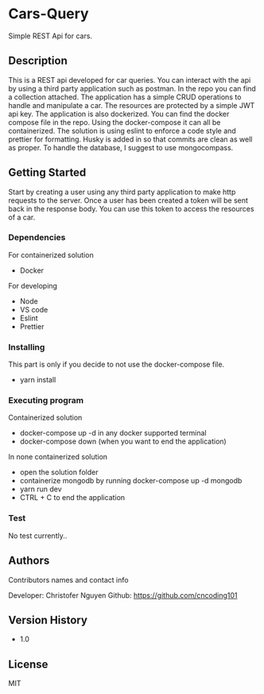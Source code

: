 # Cars-Query

Simple REST Api for cars.

## Description

This is a REST api developed for car queries. You can interact with the api by using a third party application such as postman. In the repo you can find a collection attached. The application has a simple CRUD operations to handle and manipulate a car. The resources are protected by a simple JWT api key. The application is also dockerized. You can find the docker compose file in the repo. Using the docker-compose it can all be containerized. The solution is using eslint to enforce a code style and prettier for formatting. Husky is added in so that commits are clean as well as proper. To handle the database, I suggest to use mongocompass.

## Getting Started

Start by creating a user using any third party application to make http requests to the server. Once a user has been created a token will be sent back in the response body. You can use this token to access the resources of a car.

### Dependencies

For containerized solution

- Docker

For developing

- Node
- VS code
- Eslint
- Prettier

### Installing

This part is only if you decide to not use the docker-compose file.

- yarn install

### Executing program

Containerized solution

- docker-compose up -d in any docker supported terminal
- docker-compose down (when you want to end the application)

In none containerized solution

- open the solution folder
- containerize mongodb by running docker-compose up -d mongodb
- yarn run dev
- CTRL + C to end the application

### Test

No test currently..

## Authors

Contributors names and contact info

Developer: Christofer Nguyen
Github: https://github.com/cncoding101

## Version History

- 1.0

## License

MIT
